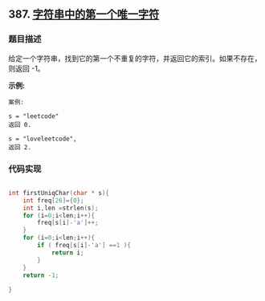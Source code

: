 ## 387. [字符串中的第一个唯一字符](https://leetcode-cn.com/problems/first-unique-character-in-a-string/)

### 题目描述
给定一个字符串，找到它的第一个不重复的字符，并返回它的索引。如果不存在，则返回 -1。

**示例:**
```
案例:

s = "leetcode"
返回 0.

s = "loveleetcode",
返回 2.
```
### 代码实现
```c

int firstUniqChar(char * s){
    int freq[26]={0};
    int i,len =strlen(s);
    for (i=0;i<len;i++){
        freq[s[i]-'a']++;
    }
    for (i=0;i<len;i++){
        if ( freq[s[i]-'a'] ==1 ){
            return i;
        }
    }
    return -1;
    
}
```
